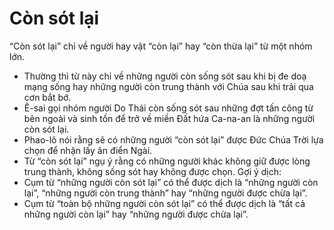 # Còn sót lại

“Còn sót lại” chỉ về người hay vật “còn lại” hay “còn thừa lại” từ một nhóm lớn.
- Thường thì từ này chỉ về những người còn sống sót sau khi bị đe doạ mạng sống hay những người còn trung thành với Chúa sau khi trải qua cơn bắt bớ.
- Ê-sai gọi nhóm người Do Thái còn sống sót sau những đợt tấn công từ bên ngoài và sinh tồn để trở về miền Đất hứa Ca-na-an là những người còn sót lại.
- Phao-lô nói rằng sẽ có những người “còn sót lại” được Đức Chúa Trời lựa chọn để nhận lấy ân điển Ngài.
- Từ “còn sót lại” ngụ ý rằng có những người khác không giữ được lòng trung thành, không sống sót hay không được chọn.
Gợi ý dịch:
- Cụm từ “những người còn sót lại” có thể được dịch là “những người còn lại”, “những người còn trung thành” hay “những người được chừa lại”.
- Cụm từ “toàn bộ những người còn sót lại” có thể được dịch là “tất cả những người còn lại” hay “những người được chừa lại”.


